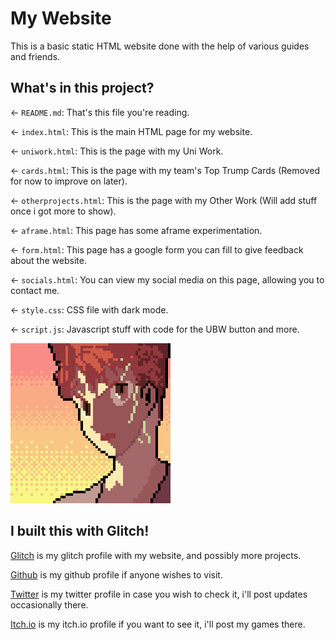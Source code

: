 # My Website

This is a basic static HTML website done with the help of various guides and friends.

## What's in this project?

← `README.md`: That's this file you're reading.

← `index.html`: This is the main HTML page for my website.

← `uniwork.html`: This is the page with my Uni Work.

← `cards.html`: This is the page with my team's Top Trump Cards (Removed for now to improve on later).

← `otherprojects.html`: This is the page with my Other Work (Will add stuff once i got more to show).

← `aframe.html`: This page has some aframe experimentation.

← `form.html`: This page has a google form you can fill to give feedback about the website.

← `socials.html`: You can view my social media on this page, allowing you to contact me.

← `style.css`: CSS file with dark mode.

← `script.js`: Javascript stuff with code for the UBW button and more.


![Swords](https://raw.githubusercontent.com/AlexGama11/Game-Engine/master/assets/Shirou.png)

## I built this with Glitch!

[Glitch](https://glitch.com/@AlexGama11) is my glitch profile with my website, and possibly more projects.

[Github](https://github.com/AlexGama11) is my github profile if anyone wishes to visit.

[Twitter](https://twitter.com/Alex_CorreiaG) is my twitter profile in case you wish to check it, i'll post updates occasionally there.

[Itch.io](https://alexmango.itch.io) is my itch.io profile if you want to see it, i'll post my games there.
